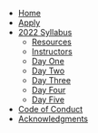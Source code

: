 <!-- docs/2022/_sidebar.md -->

- [Home](/)
- [Apply](apply)
- [2022 Syllabus](2022/README.md)
  - [Resources](2022/resources)
  - [Instructors](2022/instructors)
  - [Day One](2022/day-1)
  - [Day Two](2022/day-2)
  - [Day Three](2022/day-3)
  - [Day Four](2022/day-4)
  - [Day Five](2022/day-5)
  <!-- - [Resources](resources) -->
- [Code of Conduct](code-of-conduct)
- [Acknowledgments](acknowledgments)
